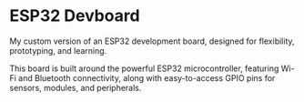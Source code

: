 # ESP32 Devboard
My custom version of an ESP32 development board, designed for flexibility, prototyping, and learning.

This board is built around the powerful ESP32 microcontroller, featuring Wi-Fi and Bluetooth connectivity, along with easy-to-access GPIO pins for sensors, modules, and peripherals.

